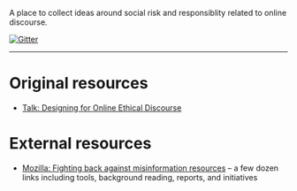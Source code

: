 A place to collect ideas around social risk and responsiblity related to online discourse.

[![Gitter](https://badges.gitter.im/Aupajo/social-risk-and-responsibility.svg)](https://gitter.im/Aupajo/social-risk-and-responsibility)

---


# Original resources

* [Talk: Designing for Online Ethical Discourse](https://github.com/Aupajo/social-risk-and-responsibility/tree/master/talks/designing-for-ethical-online-discourse)

# External resources

* [Mozilla: Fighting back against misinformation resources](https://foundation.mozilla.org/en/campaigns/eu-misinformation/resources/) – a few dozen links including tools, background reading, reports, and initiatives
